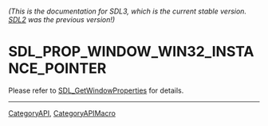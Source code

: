###### (This is the documentation for SDL3, which is the current stable version. [SDL2](https://wiki.libsdl.org/SDL2/) was the previous version!)
# SDL_PROP_WINDOW_WIN32_INSTANCE_POINTER

Please refer to [SDL_GetWindowProperties](SDL_GetWindowProperties) for details.

----
[CategoryAPI](CategoryAPI), [CategoryAPIMacro](CategoryAPIMacro)


